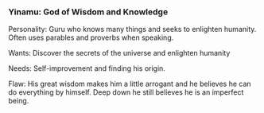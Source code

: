 ### **Yinamu: God of Wisdom and Knowledge**

Personality: Guru who knows many things and seeks to enlighten humanity. Often uses parables and proverbs when speaking. 

Wants: Discover the secrets of the universe and enlighten humanity

Needs: Self-improvement and finding his origin. 

Flaw: His great wisdom makes him a little arrogant and he believes he can do everything by himself. Deep down he still believes he is an imperfect being.